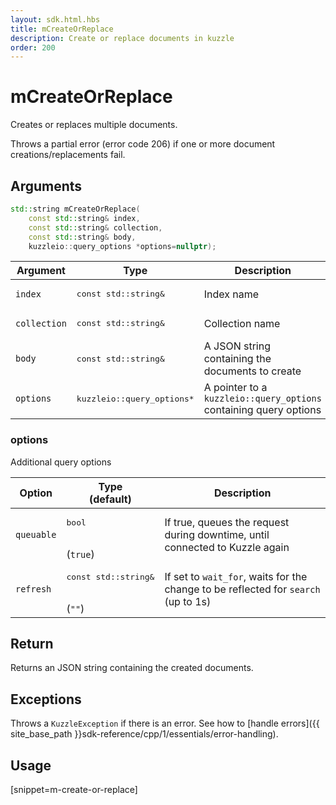```yaml
---
layout: sdk.html.hbs
title: mCreateOrReplace
description: Create or replace documents in kuzzle
order: 200
---
```


# mCreateOrReplace

Creates or replaces multiple documents.

Throws a partial error (error code 206) if one or more document creations/replacements fail.

## Arguments

```cpp
std::string mCreateOrReplace(
    const std::string& index,
    const std::string& collection,
    const std::string& body,
    kuzzleio::query_options *options=nullptr);
```

| Argument | Type | Description |
| --- | --- | --- |
| `index` | <pre>const std::string&</pre> | Index name |
| `collection` | <pre>const std::string&</pre> | Collection name |
| `body` | <pre>const std::string&</pre> | A JSON string containing the documents to create |
| `options` | <pre>kuzzleio::query_options*</pre> | A pointer to a `kuzzleio::query_options` containing query options |

### options

Additional query options

| Option | Type<br/>(default) | Description |
| ------ | -------------- | ----------- |
| `queuable` | <pre>bool</pre><br/>(`true`) | If true, queues the request during downtime, until connected to Kuzzle again  |
| `refresh` | <pre>const std::string&</pre><br/>(`""`) | If set to `wait_for`, waits for the change to be reflected for `search` (up to 1s) |

## Return

Returns an JSON string containing the created documents.

## Exceptions

Throws a `KuzzleException` if there is an error. See how to [handle errors]({{ site_base_path }}sdk-reference/cpp/1/essentials/error-handling).

## Usage

[snippet=m-create-or-replace]
